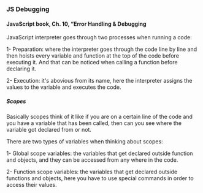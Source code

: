 ### JS Debugging

#### JavaScript book, Ch. 10, “Error Handling & Debugging

JavaScript interpreter goes through two processes when running a code:

1- Preparation: where the interpreter goes through the code line by line and then hoists every variable and function at the top of the code before executing it.
And that can be noticed when calling a function before declaring it.

2- Execution: it's abovious from its name, here the interpreter assigns the values to the variable and executes the code.

##### Scopes

Basically scopes think of it like if you are on a certain line of the code and you have a variable that has been called, then can you see where the variable got declared from or not.

There are two types of variables when thinking about scopes: 

1- Global scope variables: the variables that get declared outside function and objects, and they can be accessed from any where in the code.

2- Function scope variables: the variables that get declared outside functions and objects, here you have to use special commands in order to access their values.

##### 

